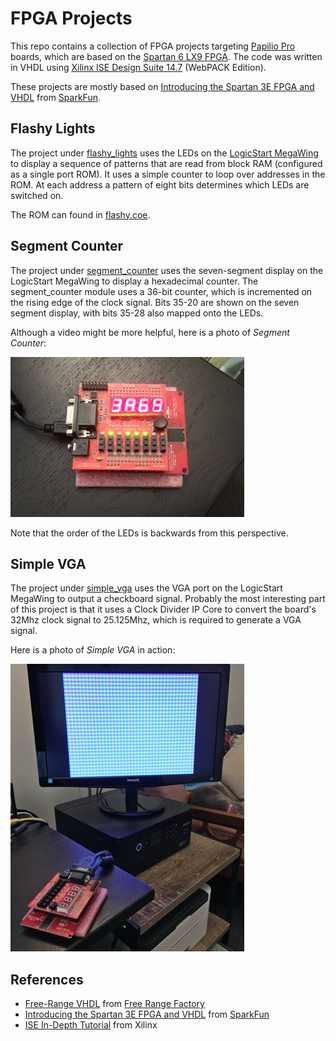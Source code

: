 # FPGA Projects

This repo contains a collection of FPGA projects targeting [Papilio Pro](https://papilio.cc/index.php?n=Papilio.PapilioPro) boards, which are based on the [Spartan 6 LX9 FPGA](http://www.xilinx.com/support/documentation/data_sheets/ds160.pdf). The code was written in VHDL using [Xilinx ISE Design Suite 14.7](https://www.xilinx.com/products/design-tools/ise-design-suite/ise-webpack.html) (WebPACK Edition).

These projects are mostly based on [Introducing the Spartan 3E FPGA and VHDL](https://cdn.sparkfun.com/datasheets/Dev/FPGA/IntroToSpartanFPGABook.pdf) from [SparkFun](https://www.sparkfun.com/).

## Flashy Lights

The project under [flashy_lights](./flashy_lights) uses the LEDs on the [LogicStart MegaWing](https://papilio.cc/index.php?n=Papilio.LogicStartMegaWing) to display a sequence of patterns that are read from block RAM (configured as a single port ROM). It uses a simple counter to loop over addresses in the ROM. At each address a pattern of eight bits determines which LEDs are switched on.

The ROM can found in [flashy.coe](./flashy_lights/flashy.coe).

## Segment Counter

The project under [segment_counter](./segment_counter) uses the seven-segment display on the LogicStart MegaWing to display a hexadecimal counter. The segment_counter module uses a 36-bit counter, which is incremented on the rising edge of the clock signal. Bits 35-20 are shown on the seven segment display, with bits 35-28 also mapped onto the LEDs.

Although a video might be more helpful, here is a photo of _Segment Counter_:

[![Photo of Segment Counter](./images/segment_counter_small.jpg)](./images/segment_counter.jpg)

Note that the order of the LEDs is backwards from this perspective. 

## Simple VGA

The project under [simple_vga](./simple_vga) uses the VGA port on the LogicStart MegaWing to output a checkboard signal. Probably the most interesting part of this project is that it uses a Clock Divider IP Core to convert the board's 32Mhz clock signal to 25.125Mhz, which is required to generate a VGA signal.

Here is a photo of _Simple VGA_ in action:

[![Photo of Simple VGA in action](./images/simple_vga_small.jpg)](./images/simple_vga.jpg)

## References

* [Free-Range VHDL](http://freerangefactory.org/pdf/df344hdh4h8kjfh3500ft2/free_range_vhdl.pdf) from [Free Range Factory](http://freerangefactory.org)
* [Introducing the Spartan 3E FPGA and VHDL](https://cdn.sparkfun.com/datasheets/Dev/FPGA/IntroToSpartanFPGABook.pdf) from [SparkFun](https://www.sparkfun.com/)
* [ISE In-Depth Tutorial](https://www.xilinx.com/support/documentation/sw_manuals/xilinx13_3/ise_tutorial_ug695.pdf) from Xilinx
